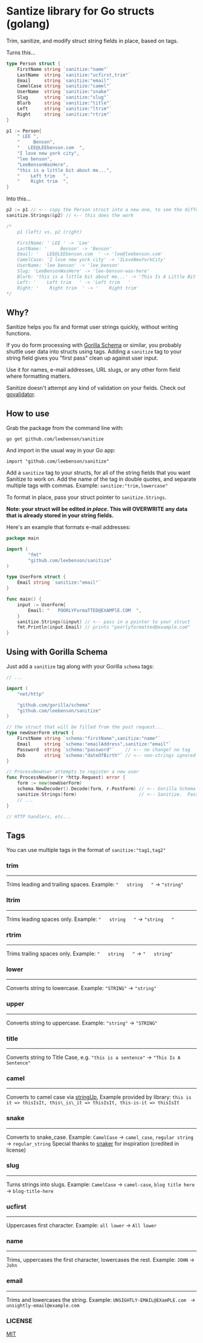 # Santize library for Go structs (golang)

Trim, sanitize, and modify struct string fields in place, based on tags.

Turns this...

``` go
type Person struct {
	FirstName string `sanitize:"name"`
	LastName  string `sanitize:"ucfirst,trim"`
	Email     string `sanitize:"email"`
	CamelCase string `sanitize:"camel"`
	UserName  string `sanitize:"snake"`
	Slug      string `sanitize:"slug"`
	Blurb     string `sanitize:"title"`
	Left      string `sanitize:"ltrim"`
	Right     string `sanitize:"rtrim"`
}

p1 := Person{
	" LEE ",
	"     Benson",
	"   LEE@LEEbenson.com  ",
	"I love new york city",
	"lee benson",
	"LeeBensonWasHere",
	"this is a little bit about me...",
	"    Left trim   ",
	"    Right trim  ",
}

```

Into this...

``` go
p2 := p1 // <-- copy the Person struct into a new one, to see the difference
sanitize.Strings(&p2) // <-- this does the work

/*
	p1 (left) vs. p2 (right)

	FirstName: ' LEE ' -> 'Lee'
	LastName: '     Benson' -> 'Benson'
	Email: '   LEE@LEEbenson.com  ' -> 'lee@leebenson.com'
	CamelCase: 'I love new york city' -> 'ILoveNewYorkCity'
	UserName: 'lee benson' -> 'lee_benson'
	Slug: 'LeeBensonWasHere' -> 'lee-benson-was-here'
	Blurb: 'this is a little bit about me...' -> 'This Is A Little Bit About Me...'
	Left: '    Left trim   ' -> 'Left trim   '
	Right: '    Right trim  ' -> '    Right trim'
*/
```

## Why?

Sanitize helps you fix and format user strings quickly, without writing functions.

If you do form processing with [Gorilla Schema](http://www.gorillatoolkit.org/pkg/schema) or similar, you probably shuttle user data into structs using tags. Adding a `sanitize` tag to your string field gives you "first pass" clean up against user input.

Use it for names, e-mail addresses, URL slugs, or any other form field where formatting matters.

Sanitize doesn't attempt any kind of validation on your fields. Check out [govalidator](https://github.com/asaskevich/govalidator).

## How to use

Grab the package from the command line with:

`go get github.com/leebenson/sanitize`

And import in the usual way in your Go app:

`import "github.com/leebenson/sanitize"`

Add a `sanitize` tag to your structs, for all of the string fields that you want Sanitize to work on. Add the name of the tag in double quotes, and separate multiple tags with commas. Example: `sanitize:"trim,lowercase"`

To format in place, pass your struct pointer to `sanitize.Strings`.

**Note: your struct will be edited _in place_. This will OVERWRITE any data that is already stored in your string fields.**

Here's an example that formats e-mail addresses:

``` go
package main

import (
		"fmt"
		"github.com/leebenson/sanitize"
)

type UserForm struct {
	Email string `sanitize:"email"`
}

func main() {
	input := UserForm{
		Email: "   POORLYFormaTTED@EXAMPlE.COM  ",
	}
	sanitize.Strings(&input) // <-- pass in a pointer to your struct
	fmt.Println(input.Email) // prints "poorlyformatted@example.com"
}

```

## Using with Gorilla Schema

Just add a `sanitize` tag along with your Gorilla `schema` tags:

``` go
// ...

import (
	"net/http"

	"github.com/gorilla/schema"
	"github.com/leebenson/sanitize"
)

// the struct that will be filled from the post request...
type newUserForm struct {
	FirstName string `schema:"firstName",sanitize:"name"`
	Email     string `schema:"emailAddress",sanitize:"email"`
	Password  string `schema:"password"`    // <-- no change? no tag
	Dob       string `schema:"dateOfBirth"` // <-- non-strings ignored by Sanitize
}

// ProcessNewUser attempts to register a new user
func ProcessNewUser(r *http.Request) error {
	form := new(newUserForm)
	schema.NewDecoder().Decode(form, r.PostForm) // <-- Gorilla Schema
	sanitize.Strings(form)                       // <-- Sanitize.  Pass in the same pointer that Schema used
	// ...
}

// HTTP handlers, etc...

```

## Tags

You can use multiple tags in the format of `sanitize:"tag1,tag2"`

### trim
---------------------------------------
Trims leading and trailing spaces. Example: `"   string   "` -> `"string"`

### ltrim
---------------------------------------
Trims leading spaces only. Example: `"   string   "` -> `"string   "`

### rtrim
---------------------------------------
Trims trailing spaces only. Example: `"   string   "` -> `"   string"`

### lower
---------------------------------------
Converts string to lowercase. Example: `"STRING"` -> `"string"`

### upper
---------------------------------------
Converts string to uppercase. Example: `"string"` -> `"STRING"`

### title
---------------------------------------
Converts string to Title Case, e.g. `"this is a sentence"` -> `"This Is A Sentence"`

### camel
---------------------------------------
Converts to camel case via [stringUp](https://github.com/etgryphon/stringUp), Example provided by library: `this is it => thisIsIt, this\_is\_it => thisIsIt, this-is-it => thisIsIt`

### snake
---------------------------------------
Converts to snake_case. Example: `CamelCase` -> `camel_case`, `regular string` -> `regular_string`
Special thanks to [snaker](https://github.com/serenize/snaker/) for inspiration (credited in license)

### slug
---------------------------------------
Turns strings into slugs.  Example: `CamelCase` -> `camel-case`, `blog title here` -> `blog-title-here`

### ucfirst
---------------------------------------
Uppercases first character.  Example: `all lower` -> `All lower`

### name
---------------------------------------
Trims, uppercases the first character, lowercases the rest. Example: ` JOHN ` -> `John`

### email
---------------------------------------
Trims and lowercases the string.  Example: `UNSIGHTLY-EMAIL@EXamPLE.com ` -> `unsightly-email@example.com`

### LICENSE
[MIT](https://github.com/leebenson/sanitize/blob/master/LICENSE)
